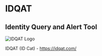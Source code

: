 # IDQAT
## Identity Query and Alert Tool

![IDQAT Logo](https://idqat.com/images/idqat-update2.png)

IDQAT (ID Cat) - https://idqat.com/
